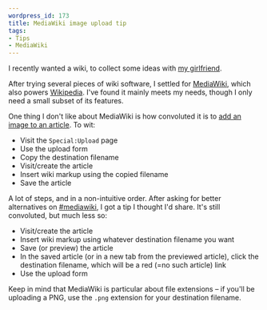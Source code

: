 ```yaml
--- 
wordpress_id: 173
title: MediaWiki image upload tip
tags: 
- Tips
- MediaWiki
---
```

I recently wanted a wiki, to collect some ideas with <a href="http://johannaost.com">my girlfriend</a>.

After trying several pieces of wiki software, I settled for <a href="http://www.mediawiki.org">MediaWiki</a>, which also powers <a href="http://wikipedia.org">Wikipedia</a>. I've found it mainly meets my needs, though I only need a small subset of its features.

One thing I don't like about MediaWiki is how convoluted it is to <a href="http://meta.wikimedia.org/wiki/Help:Images_and_other_uploaded_files">add an image to an article</a>. To wit:
<ul>
<li>Visit the <code>Special:Upload</code> page</li>
<li>Use the upload form</li>
<li>Copy the destination filename</li>
<li>Visit/create the article</li>
<li>Insert wiki markup using the copied filename</li>
<li>Save the article</li>
</ul>

A lot of steps, and in a non-intuitive order. After asking for better alternatives on <a href="irc://irc.freenode.net/mediawiki">#mediawiki</a>, I got a tip I thought I'd share. It's still convoluted, but much less so:

<ul>
<li>Visit/create the article</li>
<li>Insert wiki markup using whatever destination filename you want</li>
<li>Save (or preview) the article</li>
<li>In the saved article (or in a new tab from the previewed article), click the destination filename, which will be a red (=no such article) link</li>
<li>Use the upload form</li>
</ul>

Keep in mind that MediaWiki is particular about file extensions – if you'll be uploading a PNG, use the <code>.png</code> extension for your destination filename.

